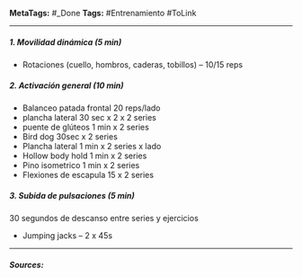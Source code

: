 **MetaTags:** #_Done
**Tags:** #Entrenamiento #ToLink 
- - -
##### 1. Movilidad dinámica (5 min)
- Rotaciones (cuello, hombros, caderas, tobillos) – 10/15  reps  
##### 2. Activación general (10 min)
- Balanceo patada frontal 20 reps/lado
- plancha lateral 30 sec x 2 x 2 series 
- puente de glúteos  1 min x 2 series   
- Bird dog 30sec x 2 series
- Plancha lateral 1 min x 2 series x lado
- Hollow body hold 1 min x 2 series
- Pino isometrico 1 min x 2 series
- Flexiones de escapula 15 x 2 series
##### 3.  Subida de pulsaciones (5 min)
30 segundos de descanso entre series y ejercicios
- Jumping jacks – 2 x 45s  

- - - 
#### ***Sources:***